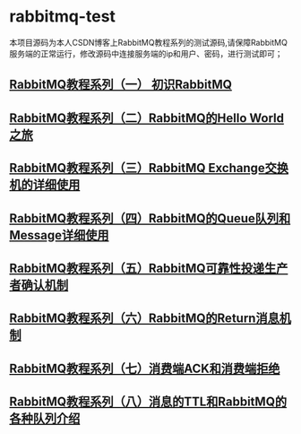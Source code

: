 # rabbitmq-test
本项目源码为本人CSDN博客上RabbitMQ教程系列的测试源码,请保障RabbitMQ服务端的正常运行，修改源码中连接服务端的ip和用户、密码，进行测试即可；

## [RabbitMQ教程系列（一） 初识RabbitMQ](https://blog.csdn.net/lhmyy521125/article/details/87801770)
## [RabbitMQ教程系列（二）RabbitMQ的Hello World之旅](https://blog.csdn.net/lhmyy521125/article/details/87806847)
## [RabbitMQ教程系列（三）RabbitMQ Exchange交换机的详细使用](https://blog.csdn.net/lhmyy521125/article/details/87819469)
## [RabbitMQ教程系列（四）RabbitMQ的Queue队列和Message详细使用](https://blog.csdn.net/lhmyy521125/article/details/87875696)
## [RabbitMQ教程系列（五）RabbitMQ可靠性投递生产者确认机制](https://blog.csdn.net/lhmyy521125/article/details/88064322)
## [RabbitMQ教程系列（六）RabbitMQ的Return消息机制](https://blog.csdn.net/lhmyy521125/article/details/88080974)
## [RabbitMQ教程系列（七）消费端ACK和消费端拒绝](https://blog.csdn.net/lhmyy521125/article/details/88135904)
## [RabbitMQ教程系列（八）消息的TTL和RabbitMQ的各种队列介绍](https://blog.csdn.net/lhmyy521125/article/details/88406025)
